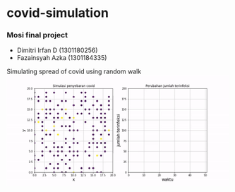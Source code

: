 # covid-simulation 
### Mosi final project
* Dimitri Irfan D (1301180256)
* Fazainsyah Azka (1301184335)

Simulating spread of covid using random walk
![](covid-simulation.gif)
